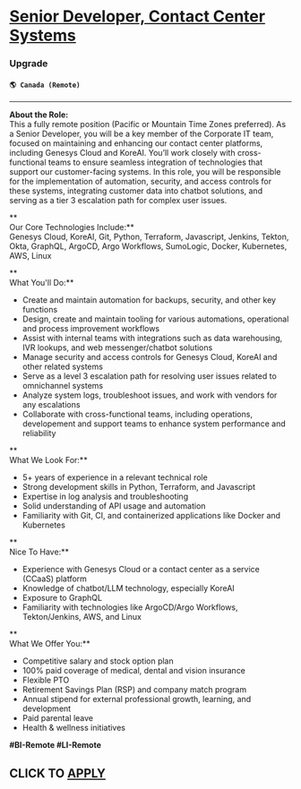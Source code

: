 # [Senior Developer, Contact Center Systems](https://www.remotewlb.com/apply/senior-developer-contact-center-systems)  
### Upgrade  
#### `🌎 Canada (Remote)`  

* * *

**About the Role:**  
This a fully remote position (Pacific or Mountain Time Zones preferred). As a Senior Developer, you will be a key member of the Corporate IT team, focused on maintaining and enhancing our contact center platforms, including Genesys Cloud and KoreAI. You’ll work closely with cross-functional teams to ensure seamless integration of technologies that support our customer-facing systems. In this role, you will be responsible for the implementation of automation, security, and access controls for these systems, integrating customer data into chatbot solutions, and serving as a tier 3 escalation path for complex user issues.

**  
Our Core Technologies Include:**  
Genesys Cloud, KoreAI, Git, Python, Terraform, Javascript, Jenkins, Tekton, Okta, GraphQL, ArgoCD, Argo Workflows, SumoLogic, Docker, Kubernetes, AWS, Linux

**  
What You'll Do:**

  * Create and maintain automation for backups, security, and other key functions
  * Design, create and maintain tooling for various automations, operational and process improvement workflows
  * Assist with internal teams with integrations such as data warehousing, IVR lookups, and web messenger/chatbot solutions
  * Manage security and access controls for Genesys Cloud, KoreAI and other related systems
  * Serve as a level 3 escalation path for resolving user issues related to omnichannel systems
  * Analyze system logs, troubleshoot issues, and work with vendors for any escalations
  * Collaborate with cross-functional teams, including operations, developement and support teams to enhance system performance and reliability

**  
What We Look For:**

  * 5+ years of experience in a relevant technical role
  * Strong development skills in Python, Terraform, and Javascript
  * Expertise in log analysis and troubleshooting
  * Solid understanding of API usage and automation
  * Familiarity with Git, CI, and containerized applications like Docker and Kubernetes

**  
Nice To Have:**

  * Experience with Genesys Cloud or a contact center as a service (CCaaS) platform
  * Knowledge of chatbot/LLM technology, especially KoreAI
  * Exposure to GraphQL
  * Familiarity with technologies like ArgoCD/Argo Workflows, Tekton/Jenkins, AWS, and Linux

**  
What We Offer You:**

  * Competitive salary and stock option plan
  * 100% paid coverage of medical, dental and vision insurance 
  * Flexible PTO
  * Retirement Savings Plan (RSP) and company match program
  * Annual stipend for external professional growth, learning, and development 
  * Paid parental leave
  * Health & wellness initiatives

**#BI-Remote #LI-Remote**

  
## CLICK TO [APPLY](https://www.remotewlb.com/apply/senior-developer-contact-center-systems)

